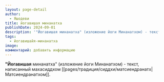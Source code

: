 ```yaml
---
layout: page-detail
author:
  - Яшодеви
title: йогавишая минанатха
publishDate: 2024-09-01
description: '"Йогавишая минанатха" (изложение йоги Минанатхом) - текст, написанный махасиддхом Матсиендранатхом.'
tags:
  - йогавишайя-минанатха
image: 
комментарий: добавить информацию
---
```

**"Йогавишая** минанатха" (изложение йоги Минанатхом) - текст, написанный махасиддхом [[pages/традиция/сиддхи/матсиендранатх|Матсиендранатхом]].

